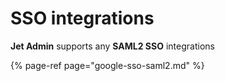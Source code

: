 # SSO integrations

**Jet Admin** supports any **SAML2 SSO** integrations

{% page-ref page="google-sso-saml2.md" %}



